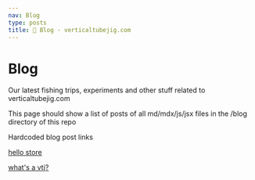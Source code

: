 ```yaml
---
nav: Blog
type: posts
title: 📰 Blog - verticaltubejig.com
---
```

# Blog

Our latest fishing trips, experiments and other stuff related to verticaltubejig.com

This page should show a list of posts of all md/mdx/js/jsx files in the /blog directory of this repo

Hardcoded blog post links

[hello store](/blog/hello-store)

[what's a vtj?](/blog/whats-a-vtj)